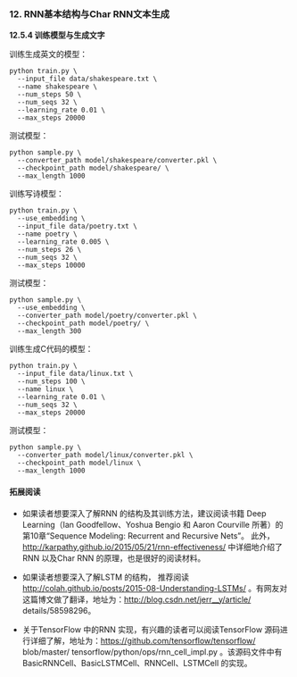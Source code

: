 ### 12. RNN基本结构与Char RNN文本生成

**12.5.4 训练模型与生成文字**

训练生成英文的模型：
```
python train.py \
  --input_file data/shakespeare.txt \
  --name shakespeare \
  --num_steps 50 \
  --num_seqs 32 \
  --learning_rate 0.01 \
  --max_steps 20000
```

测试模型：
```
python sample.py \
  --converter_path model/shakespeare/converter.pkl \
  --checkpoint_path model/shakespeare/ \
  --max_length 1000
```

训练写诗模型：
```
python train.py \
  --use_embedding \
  --input_file data/poetry.txt \
  --name poetry \
  --learning_rate 0.005 \
  --num_steps 26 \
  --num_seqs 32 \
  --max_steps 10000
```


测试模型：
```
python sample.py \
  --use_embedding \
  --converter_path model/poetry/converter.pkl \
  --checkpoint_path model/poetry/ \
  --max_length 300
```

训练生成C代码的模型：
```
python train.py \
  --input_file data/linux.txt \
  --num_steps 100 \
  --name linux \
  --learning_rate 0.01 \
  --num_seqs 32 \
  --max_steps 20000
```

测试模型：
```
python sample.py \
  --converter_path model/linux/converter.pkl \
  --checkpoint_path model/linux \
  --max_length 1000
```

#### 拓展阅读

- 如果读者想要深入了解RNN 的结构及其训练方法，建议阅读书籍 Deep Learning（Ian Goodfellow、Yoshua Bengio 和 Aaron Courville 所著）的第10章“Sequence Modeling: Recurrent and Recursive Nets”。 此外，http://karpathy.github.io/2015/05/21/rnn-effectiveness/ 中详细地介绍了RNN 以及Char RNN 的原理，也是很好的阅读材料。

- 如果读者想要深入了解LSTM 的结构， 推荐阅读 http://colah.github.io/posts/2015-08-Understanding-LSTMs/ 。有网友对这篇博文做了翻译，地址为：http://blog.csdn.net/jerr__y/article/ details/58598296。

- 关于TensorFlow 中的RNN 实现，有兴趣的读者可以阅读TensorFlow 源码进行详细了解，地址为：https://github.com/tensorflow/tensorflow/ blob/master/ tensorflow/python/ops/rnn_cell_impl.py 。该源码文件中有BasicRNNCell、BasicLSTMCell、RNNCell、LSTMCell 的实现。
